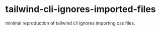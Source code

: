 # tailwind-cli-ignores-imported-files
minimal reproduction of tailwind cli ignores importing css files.

